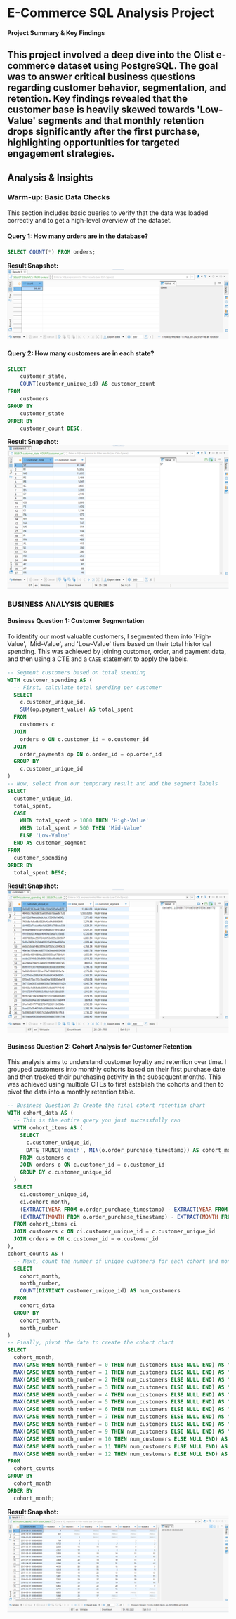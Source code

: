 # E-Commerce SQL Analysis Project

#### Project Summary & Key Findings

This project involved a deep dive into the Olist e-commerce dataset using PostgreSQL. The goal was to answer critical business questions regarding customer behavior, segmentation, and retention. Key findings revealed that the customer base is heavily skewed towards 'Low-Value' segments and that monthly retention drops significantly after the first purchase, highlighting opportunities for targeted engagement strategies.
---

## Analysis & Insights

### Warm-up: Basic Data Checks

This section includes basic queries to verify that the data was loaded correctly and to get a high-level overview of the dataset.

#### Query 1: How many orders are in the database?
```sql
SELECT COUNT(*) FROM orders;
```
**Result Snapshot:**
![Result for Query 1 showing total order count](https://github.com/Naseem-DataAnalytics/ecommerce-sql-analysis/blob/main/query-1-result.png)

#### Query 2: How many customers are in each state?
```sql
SELECT
	customer_state,
	COUNT(customer_unique_id) AS customer_count
FROM
	customers
GROUP BY
	customer_state
ORDER BY
	customer_count DESC;
```
**Result Snapshot:**
![Result for Query 2 showing customer count for each state](https://github.com/Naseem-DataAnalytics/ecommerce-sql-analysis/blob/main/query-2-result.png)

### BUSINESS ANALYSIS QUERIES
#### Business Question 1: Customer Segmentation

To identify our most valuable customers, I segmented them into 'High-Value', 'Mid-Value', and 'Low-Value' tiers based on their total historical spending. This was achieved by joining customer, order, and payment data, and then using a CTE and a `CASE` statement to apply the labels.

```sql
-- Segment customers based on total spending
WITH customer_spending AS (
  -- First, calculate total spending per customer
  SELECT
    c.customer_unique_id,
    SUM(op.payment_value) AS total_spent
  FROM
    customers c
  JOIN
    orders o ON c.customer_id = o.customer_id
  JOIN
    order_payments op ON o.order_id = op.order_id
  GROUP BY
    c.customer_unique_id
)
-- Now, select from our temporary result and add the segment labels
SELECT
  customer_unique_id,
  total_spent,
  CASE
    WHEN total_spent > 1000 THEN 'High-Value'
    WHEN total_spent > 500 THEN 'Mid-Value'
    ELSE 'Low-Value'
  END AS customer_segment
FROM
  customer_spending
ORDER BY
  total_spent DESC;
```
**Result Snapshot:**
![Table showing customers segmented by total spending](https://github.com/Naseem-DataAnalytics/ecommerce-sql-analysis/blob/main/customer-segmentation-result.png)

#### Business Question 2: Cohort Analysis for Customer Retention

This analysis aims to understand customer loyalty and retention over time. I grouped customers into monthly cohorts based on their first purchase date and then tracked their purchasing activity in the subsequent months. This was achieved using multiple CTEs to first establish the cohorts and then to pivot the data into a monthly retention table.

```sql
-- Business Question 2: Create the final cohort retention chart
WITH cohort_data AS (
  -- This is the entire query you just successfully ran
  WITH cohort_items AS (
    SELECT
      c.customer_unique_id,
      DATE_TRUNC('month', MIN(o.order_purchase_timestamp)) AS cohort_month
    FROM customers c
    JOIN orders o ON c.customer_id = o.customer_id
    GROUP BY c.customer_unique_id
  )
  SELECT
    ci.customer_unique_id,
    ci.cohort_month,
    (EXTRACT(YEAR FROM o.order_purchase_timestamp) - EXTRACT(YEAR FROM ci.cohort_month)) * 12 +
    (EXTRACT(MONTH FROM o.order_purchase_timestamp) - EXTRACT(MONTH FROM ci.cohort_month)) AS month_number
  FROM cohort_items ci
  JOIN customers c ON ci.customer_unique_id = c.customer_unique_id
  JOIN orders o ON c.customer_id = o.customer_id
),
cohort_counts AS (
  -- Next, count the number of unique customers for each cohort and month number
  SELECT
    cohort_month,
    month_number,
    COUNT(DISTINCT customer_unique_id) AS num_customers
  FROM
    cohort_data
  GROUP BY
    cohort_month,
    month_number
)
-- Finally, pivot the data to create the cohort chart
SELECT
  cohort_month,
  MAX(CASE WHEN month_number = 0 THEN num_customers ELSE NULL END) AS "Month 0",
  MAX(CASE WHEN month_number = 1 THEN num_customers ELSE NULL END) AS "Month 1",
  MAX(CASE WHEN month_number = 2 THEN num_customers ELSE NULL END) AS "Month 2",
  MAX(CASE WHEN month_number = 3 THEN num_customers ELSE NULL END) AS "Month 3",
  MAX(CASE WHEN month_number = 4 THEN num_customers ELSE NULL END) AS "Month 4",
  MAX(CASE WHEN month_number = 5 THEN num_customers ELSE NULL END) AS "Month 5",
  MAX(CASE WHEN month_number = 6 THEN num_customers ELSE NULL END) AS "Month 6",
  MAX(CASE WHEN month_number = 7 THEN num_customers ELSE NULL END) AS "Month 7",
  MAX(CASE WHEN month_number = 8 THEN num_customers ELSE NULL END) AS "Month 8",
  MAX(CASE WHEN month_number = 9 THEN num_customers ELSE NULL END) AS "Month 9",
  MAX(CASE WHEN month_number = 10 THEN num_customers ELSE NULL END) AS "Month 10",
  MAX(CASE WHEN month_number = 11 THEN num_customers ELSE NULL END) AS "Month 11",
  MAX(CASE WHEN month_number = 12 THEN num_customers ELSE NULL END) AS "Month 12"
FROM
  cohort_counts
GROUP BY
  cohort_month
ORDER BY
  cohort_month;
```

**Result Snapshot:**
![Cohort retention chart showing monthly customer activity](https://github.com/Naseem-DataAnalytics/ecommerce-sql-analysis/blob/main/cohort-analysis-result.png)



